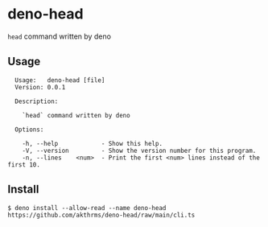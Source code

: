 # deno-head

`head` command written by deno

## Usage

```
  Usage:   deno-head [file]
  Version: 0.0.1

  Description:

    `head` command written by deno

  Options:

    -h, --help            - Show this help.
    -V, --version         - Show the version number for this program.
    -n, --lines    <num>  - Print the first <num> lines instead of the first 10.
```

## Install

```
$ deno install --allow-read --name deno-head https://github.com/akthrms/deno-head/raw/main/cli.ts
```
